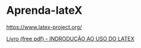 # Aprenda-lateX
https://www.latex-project.org/



[Livro (free pdf) - INDRODUÇÃO AO USO DO LATEX](http://www.bookyards.com/member/ivolopez)
 
